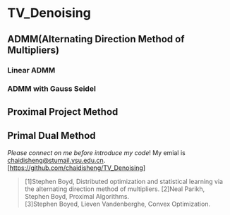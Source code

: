 # TV_Denoising
## ADMM(Alternating Direction Method of Multipliers)
### Linear ADMM
### ADMM with Gauss Seidel
## Proximal Project Method
## Primal Dual Method
  _Please connect on me before introduce my code_! My emial is chaidisheng@stumail.ysu.edu.cn.  
  [https://github.com/chaidisheng/TV_Denoising]
  
>[1]Stephen Boyd, Distributed optimization and statistical learning via the alternating direction method of multipliers.
>[2]Neal Parikh, Stephen Boyd, Proximal Algorithms.  
>[3]Stephen Boyed, Lieven Vandenberghe, Convex Optimization.

